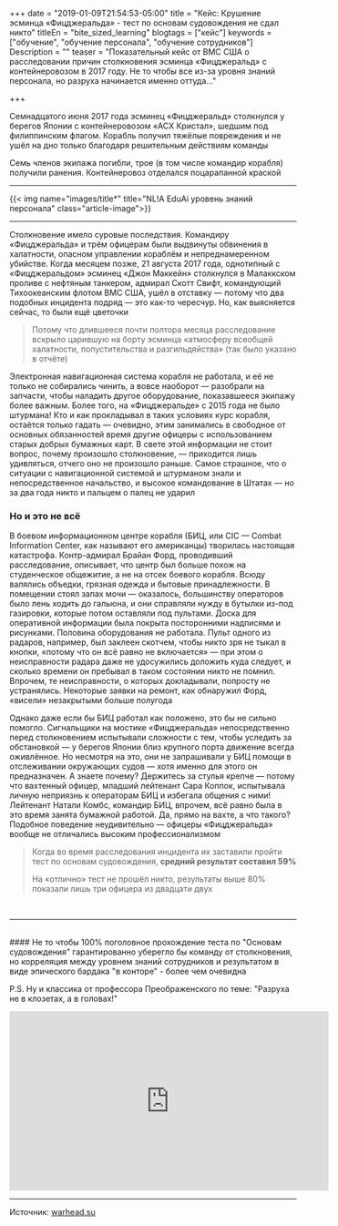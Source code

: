 +++
date = "2019-01-09T21:54:53-05:00"
title = "Кейс: Крушение эсминца «Фицджеральда» - тест по основам судовождения не сдал никто"
titleEn = "bite_sized_learning"
blogtags = ["кейс"]
keywords = ["обучение", "обучение персонала", "обучение сотрудников"]
Description = ""
teaser = "Показательный кейс от ВМС США о расследовании причин столкновения эсминца «Фицджеральд» с контейнеровозом в 2017 году. Не то чтобы все из-за уровня знаний персонала, но разруха начинается именно оттуда..."

+++

Семнадцатого июня 2017 года эсминец «Фицджеральд» столкнулся у берегов Японии с контейнеровозом «ACX Кристал», шедшим под филиппинским флагом. Корабль получил тяжёлые повреждения и не ушёл на дно только благодаря решительным действиям команды

Семь членов экипажа погибли, трое (в том числе командир корабля) получили ранения. Контейнеровоз отделался поцарапанной краской

<hr>
{{< img name="images/title*" title="NL!A EduAi уровень знаний персонала" class="article-image">}}
<hr>

Столкновение имело суровые последствия. Командиру «Фицджеральда» и трём офицерам были выдвинуты обвинения в халатности, опасном управлении кораблём и непреднамеренном убийстве. Когда месяцем позже, 21 августа 2017 года, однотипный с «Фицджеральдом» эсминец «Джон Маккейн» столкнулся в Малаккском проливе с нефтяным танкером, адмирал Скотт Свифт, командующий Тихоокеанским флотом ВМС США, ушёл в отставку — потому что два подобных инцидента подряд — это как-то чересчур. Но, как выясняется сейчас, то были ещё цветочки

<blockquote>Потому что длившееся почти полтора месяца расследование вскрыло царившую на борту эсминца «атмосферу всеобщей халатности, попустительства и разгильдяйства» (так было указано в отчёте)</blockquote>

Электронная навигационная система корабля не работала, и её не только не собирались чинить, а вовсе наоборот — разобрали на запчасти, чтобы наладить другое оборудование, показавшееся экипажу более важным. Более того, на «Фицджеральде» с 2015 года не было штурмана! Кто и как прокладывал в таких условиях курс корабля, остаётся только гадать — очевидно, этим занимались в свободное от основных обязанностей время другие офицеры с использованием старых добрых бумажных карт. В свете этой информации не стоит вопрос, почему произошло столкновение, — приходится лишь удивляться, отчего оно не произошло раньше. Самое страшное, что о ситуации с навигационной системой и штурманом знали и непосредственное начальство, и высокое командование в Штатах — но за два года никто и пальцем о палец не ударил

### Но и это не всё

В боевом информационном центре корабля (БИЦ, или CIC — Combat Information Center, как называют его американцы) творилась настоящая катастрофа. Контр-адмирал Брайан Форд, проводивший расследование, описывает, что центр был больше похож на студенческое общежитие, а не на отсек боевого корабля. Всюду валялись объедки, грязная одежда и бытовые принадлежности. В помещении стоял запах мочи — оказалось, большинству операторов было лень ходить до гальюна, и они справляли нужду в бутылки из-под газировки, которые потом оставляли под пультами. Доска для оперативной информации была покрыта посторонними надписями и рисунками. Половина оборудования не работала. Пульт одного из радаров, например, был заклеен скотчем, чтобы никто зря не тыкал в кнопки, «потому что он всё равно не включается» — при этом о неисправности радара даже не удосужились доложить куда следует, и сколько времени он пребывал в таком состоянии никто не помнил. Впрочем, те неисправности, о которых докладывали, попросту не устранялись. Некоторые заявки на ремонт, как обнаружил Форд, «висели» незакрытыми больше полугода

Однако даже если бы БИЦ работал как положено, это бы не сильно помогло. Сигнальщики на мостике «Фицджеральда» непосредственно перед столкновением испытывали сложности с тем, чтобы уследить за обстановкой — у берегов Японии близ крупного порта движение всегда оживлённое. Но несмотря на это, они не запрашивали у БИЦ помощи в отслеживании окружающих судов — хотя именно для этого он предназначен. А знаете почему? Держитесь за стулья крепче — потому что вахтенный офицер, младший лейтенант Сара Коппок, испытывала личную неприязнь к операторам БИЦ и избегала общения с ними! Лейтенант Натали Комбс, командир БИЦ, впрочем, всё равно была в это время занята бумажной работой. Да, прямо на вахте, а что такого? Подобное поведение неудивительно — офицеры «Фицджеральда» вообще не отличались высоким профессионализмом

<blockquote>Когда во время расследования инцидента их заставили пройти тест по основам судовождения, <b>средний результат составил 59%</b>

На «отлично» тест не прошёл никто, результаты выше 80% показали лишь три офицера из двадцати двух</blockquote>
<br>
<hr>
<br>
#### Не то чтобы 100% поголовное прохождение теста по "Основам судовождения" гарантированно уберегло бы команду от столкновения, но корреляция между уровнем знаний сотрудников и результатом в виде эпического бардака "в конторе" - более чем очевидна 
	

P.S. Ну и классика от профессора Преображенского по теме: "Разруха не в клозетах, а в головах!"

<iframe width="560" height="315" src="https://www.youtube.com/embed/GODlHKTItg0" frameborder="0" allow="accelerometer; autoplay; encrypted-media; gyroscope; picture-in-picture" allowfullscreen></iframe>

<hr>
Источник: <a href="https://warhead.su/2019/01/15/plavuchiy-fakap-pochemu-esminets-fitsdzherald-stolknulsya-s-konteynerovozom?fbclid=IwAR3lNooz8kfFinGmRfvDJD_9XCuFB2DkZ9aUL5ayYu9Q-w_S-9okPFLel2I" target="_blank">warhead.su</a>